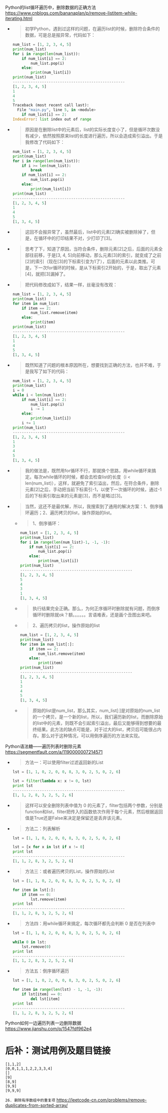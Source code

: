 
Python的list循环遍历中，删除数据的正确方法 https://www.cnblogs.com/bananaplan/p/remove-listitem-while-iterating.html
- > 初学Python，遇到过这样的问题，在遍历list的时候，删除符合条件的数据，可是总是报异常，代码如下：
  ```py
  num_list = [1, 2, 3, 4, 5]
  print(num_list)
  for i in range(len(num_list)):
      if num_list[i] == 2:
          num_list.pop(i)
      else:
          print(num_list[i])
  print(num_list)
  --------------------------------------------------
  [1, 2, 3, 4, 5]
  1
  4
  5
  Traceback (most recent call last):
    File "main.py", line 5, in <module>
      if num_list[i] == 2:
  IndexError: list index out of range
  ```
- > 原因是在删除list中的元素后，list的实际长度变小了，但是循环次数没有减少，依然按照原来list的长度进行遍历，所以会造成索引溢出。于是我修改了代码如下：
  ```py
  num_list = [1, 2, 3, 4, 5]
  print(num_list)
  for i in range(len(num_list)):
      if i >= len(num_list):
          break
      if num_list[i] == 2:
          num_list.pop(i)
      else:
          print(num_list[i])
  print(num_list)
  --------------------------------------------------
  [1, 2, 3, 4, 5]
  1
  4
  5
  [1, 3, 4, 5]
  ```
- > 这回不会报异常了，虽然最后，list中的元素[2]确实被删除掉了，但是，在循环中的打印结果不对，少打印了[3]。
- > 思考了下，知道了原因，当符合条件，删除元素[2]之后，后面的元素全部往前移，于是[3, 4, 5]向前移动，那么元素[3]的索引，就变成了之前[2]的索引（现在[3]的下标索引变为1了），后面的元素以此类推。可是，下一次for循环的时候，是从下标索引2开始的，于是，取出了元素[4]，就把[3]漏掉了。
- > 把代码修改成如下，结果一样，丝毫没有改观：
  ```py
  num_list = [1, 2, 3, 4, 5]
  print(num_list)
  for item in num_list:
      if item == 2:
          num_list.remove(item)
      else:
          print(item)
  print(num_list)
  --------------------------------------------------
  [1, 2, 3, 4, 5]
  1
  4
  5
  [1, 3, 4, 5]
  ```
- > 既然知道了问题的根本原因所在，想要找到正确的方法，也并不难，于是我写了如下的代码：
  ```py
  num_list = [1, 2, 3, 4, 5]
  print(num_list)
  i = 0
  while i < len(num_list):
      if num_list[i] == 2:
          num_list.pop(i)
          i -= 1
      else:
          print(num_list[i])
      i += 1
  print(num_list)
  --------------------------------------------------
  [1, 2, 3, 4, 5]
  1
  3
  4
  5
  [1, 3, 4, 5]
  ```
- > 我的做法是，既然用for循环不行，那就换个思路，用while循环来搞定。每次while循环的时候，都会去检查list的长度（i < len(num_list)），这样，就避免了索引溢出，然后，在符合条件，删除元素[2]之后，手动把当前下标索引-1，以使下一次循环的时候，通过-1后的下标索引取出来的元素是[3]，而不是略过[3]。
- > 当然，这还不是最优解，所以，我搜索到了通用的解决方案：1、倒序循环遍历；2、遍历拷贝的list，操作原始的list。
  * > 1、倒序循环：
    ```py
    num_list = [1, 2, 3, 4, 5]
    print(num_list)
    for i in range(len(num_list)-1, -1, -1):
        if num_list[i] == 2:
            num_list.pop(i)
        else:
            print(num_list[i])
    print(num_list)
    --------------------------------------------------
    [1, 2, 3, 4, 5]
    5
    4
    3
    1
    [1, 3, 4, 5]
    ```
  * > 执行结果完全正确。那么，为何正序循环时删除就有问题，而倒序循环时删除就ok？额。。。。。。言语难表，还是画个丑图出来吧。
  * > 2、遍历拷贝的list，操作原始的list
    ```py
    num_list = [1, 2, 3, 4, 5]
    print(num_list)
    for item in num_list[:]:
        if item == 2:
            num_list.remove(item)    
        else:
            print(item)
    print(num_list)
    --------------------------------------------------
    [1, 2, 3, 4, 5]
    1
    3
    4
    5
    [1, 3, 4, 5]
    ```
  * > 原始的list是num_list，那么其实，num_list[:]是对原始的num_list的一个拷贝，是一个新的list，所以，我们遍历新的list，而删除原始的list中的元素，则既不会引起索引溢出，最后又能够得到想要的最终结果。此方法的缺点可能是，对于过大的list，拷贝后可能很占内存。那么对于这种情况，可以用倒序遍历的方法来实现。


Python语法糖——遍历列表时删除元素 https://segmentfault.com/a/1190000007214571
- > 方法一：可以使用filter过滤返回新的List
  ```py
  lst = [1, 1, 0, 2, 0, 0, 8, 3, 0, 2, 5, 0, 2, 6]

  lst = filter(lambda x: x != 0, lst)
  print lst
  --------------------------------------------------
  [1, 1, 2, 8, 3, 2, 5, 2, 6]
  ```
- > 这样可以安全删除列表中值为 0 的元素了，filter包括两个参数，分别是function和list，filter把传入的函数依次作用于每个元素，然后根据返回值是True还是False来决定是保留还是丢弃该元素。
- > 方法二：列表解析
  ```py
  lst = [1, 1, 0, 2, 0, 0, 8, 3, 0, 2, 5, 0, 2, 6]

  lst = [x for x in lst if x != 0]
  print lst
  --------------------------------------------------
  [1, 1, 2, 8, 3, 2, 5, 2, 6]
  ```
- > 方法三：或者遍历拷贝的List，操作原始的List
  ```py
  lst = [1, 1, 0, 2, 0, 0, 8, 3, 0, 2, 5, 0, 2, 6]

  for item in lst[:]:
      if item == 0:
          lst.remove(item)
  print lst
  --------------------------------------------------
  [1, 1, 2, 8, 3, 2, 5, 2, 6]
  ```
- > 方法四：用while循环来搞定，每次循环都先会判断 0 是否在列表中
  ```py
  lst = [1, 1, 0, 2, 0, 0, 8, 3, 0, 2, 5, 0, 2, 6]

  while 0 in lst:
      lst.remove(0)
  print lst
  --------------------------------------------------
  [1, 1, 2, 8, 3, 2, 5, 2, 6]
  ```
- > 方法五：倒序循环遍历
  ```py
  lst = [1, 1, 0, 2, 0, 0, 8, 3, 0, 2, 5, 0, 2, 6]

  for item in range(len(lst) - 1, -1, -1):
      if lst[item] == 0:
          del lst[item]
  print lst
  --------------------------------------------------
  [1, 1, 2, 8, 3, 2, 5, 2, 6]
  ```

Python如何一边遍历列表一边删除数据 https://www.jianshu.com/p/1547fdf962e4

# 后补：测试用例及题目链接

```
[1,1,2]
[0,0,1,1,1,2,2,3,3,4]
[]
[9]
[8,9]
[9,9]
[9,9,9]
```

`26. 删除有序数组中的重复项` https://leetcode-cn.com/problems/remove-duplicates-from-sorted-array/
